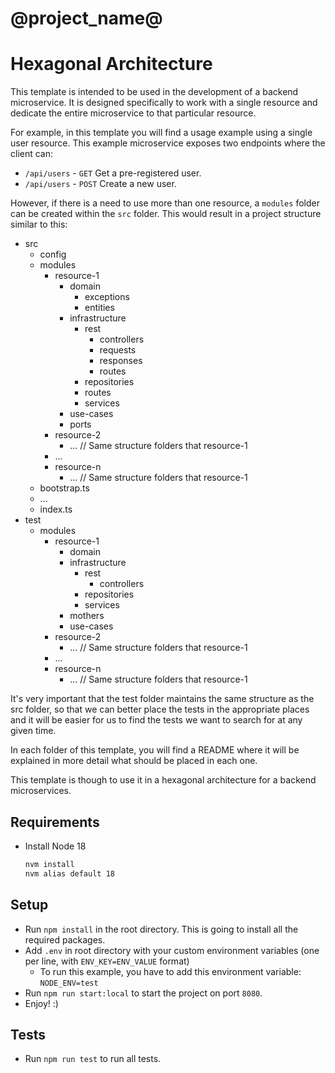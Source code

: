 # @project_name@

# Hexagonal Architecture

This template is intended to be used in the development of a backend microservice. It is designed specifically to work with a single resource and dedicate the entire microservice to that particular resource.

For example, in this template you will find a usage example using a single user resource.
This example microservice exposes two endpoints where the client can:

- `/api/users` - `GET` Get a pre-registered user.
- `/api/users` - `POST` Create a new user.

However, if there is a need to use more than one resource, a `modules` folder can be created within the `src` folder. This would result in a project structure similar to this:

- src
  - config
  - modules
    - resource-1
      - domain
        - exceptions
        - entities
      - infrastructure
        - rest
          - controllers
          - requests
          - responses
          - routes
        - repositories
        - routes
        - services
      - use-cases
      - ports
    - resource-2
      - ... // Same structure folders that resource-1
    - ...
    - resource-n
      - ... // Same structure folders that resource-1
  - bootstrap.ts
  - ...
  - index.ts
- test
  - modules
    - resource-1
      - domain
      - infrastructure
        - rest
          - controllers
        - repositories
        - services
      - mothers
      - use-cases
    - resource-2
      - ... // Same structure folders that resource-1
    - ...
    - resource-n
      - ... // Same structure folders that resource-1

It's very important that the test folder maintains the same structure as the src folder, so that we can better place the tests in the appropriate places and it will be easier for us to find the tests we want to search for at any given time.

In each folder of this template, you will find a README where it will be explained in more detail what should be placed in each one.

This template is though to use it in a hexagonal architecture for a backend microservices.

## Requirements

- Install Node 18
  ```bash
  nvm install
  nvm alias default 18
  ```

## Setup

- Run `npm install` in the root directory. This is going to install all the required packages.
- Add `.env` in root directory with your custom environment variables (one per line, with `ENV_KEY=ENV_VALUE` format)
  - To run this example, you have to add this environment variable:
    `NODE_ENV=test`
- Run `npm run start:local` to start the project on port `8080`.
- Enjoy! :)

## Tests

- Run `npm run test` to run all tests.

